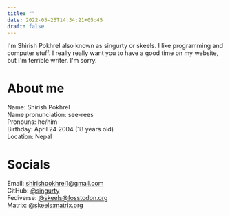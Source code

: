 ```yaml
---
title: ""
date: 2022-05-25T14:34:21+05:45
draft: false
---
```


I'm Shirish Pokhrel also known as singurty or skeels. I like programming and computer stuff. I really really want you to have a good time on my website, but I'm terrible writer. I'm sorry.

# About me
Name: Shirish Pokhrel  
Name pronunciation: see-rees  
Pronouns: he/him  
Birthday: April 24 2004 (18 years old)  
Location: Nepal

# Socials
Email: shirishpokhrel1@gmail.com  
GitHub: [@singurty](https://github.com/singurty)  
Fediverse: [@skeels@fosstodon.org](https://fosstodon.org/@skeels)  
Matrix: [@skeels:matrix.org](https://matrix.to/#/@skeels:matrix.org)
